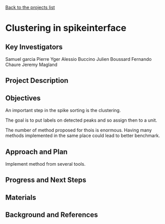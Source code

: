 [Back to the projects list](../../)


# Clustering in spikeinterface

## Key Investigators

Samuel garcia
Pierre Yger
Alessio Buccino
Julien Boussard
Fernando Chaure
Jeremy Magland

## Project Description

## Objectives

An important step in the spike sorting is the clustering.

The goal is to put labels on detected peaks and so assign then to a unit.

The number of method proposed for thois is enormous.
Having many methods implemented in the same place could lead to better benchmark.

## Approach and Plan

Implement method from several tools.

## Progress and Next Steps


## Materials


## Background and References


